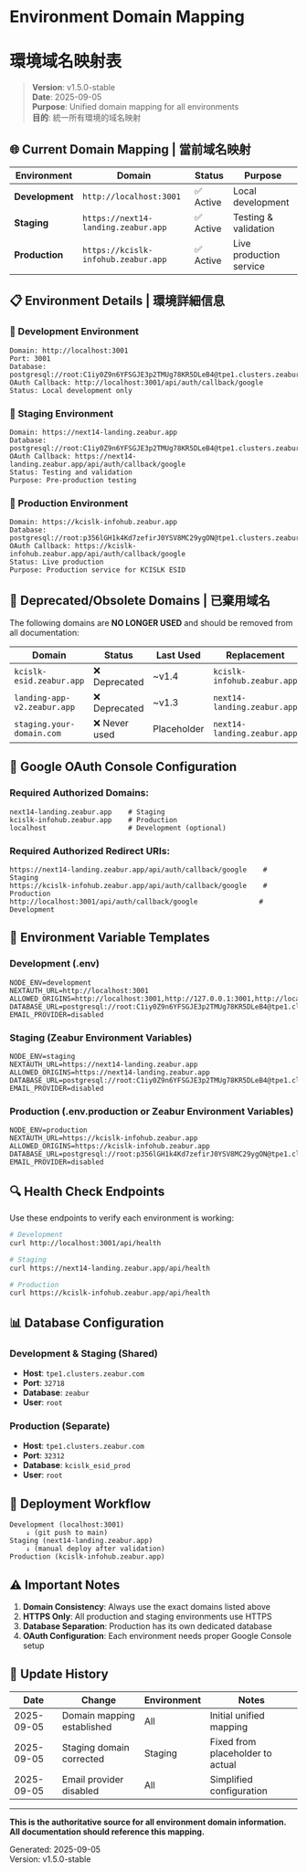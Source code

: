 # Environment Domain Mapping
# 環境域名映射表

> **Version**: v1.5.0-stable  
> **Date**: 2025-09-05  
> **Purpose**: Unified domain mapping for all environments  
> **目的**: 統一所有環境的域名映射

## 🌐 Current Domain Mapping | 當前域名映射

| Environment | Domain | Status | Purpose |
|-------------|--------|--------|---------|
| **Development** | `http://localhost:3001` | ✅ Active | Local development |
| **Staging** | `https://next14-landing.zeabur.app` | ✅ Active | Testing & validation |
| **Production** | `https://kcislk-infohub.zeabur.app` | ✅ Active | Live production service |

## 📋 Environment Details | 環境詳細信息

### 🧪 Development Environment
```
Domain: http://localhost:3001
Port: 3001
Database: postgresql://root:C1iy0Z9n6YFSGJE3p2TMUg78KR5DLeB4@tpe1.clusters.zeabur.com:32718/zeabur
OAuth Callback: http://localhost:3001/api/auth/callback/google
Status: Local development only
```

### 🔄 Staging Environment  
```
Domain: https://next14-landing.zeabur.app
Database: postgresql://root:C1iy0Z9n6YFSGJE3p2TMUg78KR5DLeB4@tpe1.clusters.zeabur.com:32718/zeabur
OAuth Callback: https://next14-landing.zeabur.app/api/auth/callback/google
Status: Testing and validation
Purpose: Pre-production testing
```

### 🌟 Production Environment
```
Domain: https://kcislk-infohub.zeabur.app
Database: postgresql://root:p356lGH1k4Kd7zefirJ0YSV8MC29ygON@tpe1.clusters.zeabur.com:32312/kcislk_esid_prod
OAuth Callback: https://kcislk-infohub.zeabur.app/api/auth/callback/google
Status: Live production
Purpose: Production service for KCISLK ESID
```

## 🚫 Deprecated/Obsolete Domains | 已棄用域名

The following domains are **NO LONGER USED** and should be removed from all documentation:

| Domain | Status | Last Used | Replacement |
|---------|--------|-----------|-------------|
| `kcislk-esid.zeabur.app` | ❌ Deprecated | ~v1.4 | `kcislk-infohub.zeabur.app` |
| `landing-app-v2.zeabur.app` | ❌ Deprecated | ~v1.3 | `next14-landing.zeabur.app` |
| `staging.your-domain.com` | ❌ Never used | Placeholder | `next14-landing.zeabur.app` |

## 🔧 Google OAuth Console Configuration

### Required Authorized Domains:
```
next14-landing.zeabur.app    # Staging
kcislk-infohub.zeabur.app    # Production  
localhost                    # Development (optional)
```

### Required Authorized Redirect URIs:
```
https://next14-landing.zeabur.app/api/auth/callback/google    # Staging
https://kcislk-infohub.zeabur.app/api/auth/callback/google    # Production
http://localhost:3001/api/auth/callback/google               # Development
```

## 📝 Environment Variable Templates

### Development (.env)
```env
NODE_ENV=development
NEXTAUTH_URL=http://localhost:3001
ALLOWED_ORIGINS=http://localhost:3001,http://127.0.0.1:3001,http://localhost:3000,http://127.0.0.1:3000
DATABASE_URL=postgresql://root:C1iy0Z9n6YFSGJE3p2TMUg78KR5DLeB4@tpe1.clusters.zeabur.com:32718/zeabur
EMAIL_PROVIDER=disabled
```

### Staging (Zeabur Environment Variables)
```env
NODE_ENV=staging
NEXTAUTH_URL=https://next14-landing.zeabur.app
ALLOWED_ORIGINS=https://next14-landing.zeabur.app
DATABASE_URL=postgresql://root:C1iy0Z9n6YFSGJE3p2TMUg78KR5DLeB4@tpe1.clusters.zeabur.com:32718/zeabur
EMAIL_PROVIDER=disabled
```

### Production (.env.production or Zeabur Environment Variables)
```env
NODE_ENV=production
NEXTAUTH_URL=https://kcislk-infohub.zeabur.app
ALLOWED_ORIGINS=https://kcislk-infohub.zeabur.app
DATABASE_URL=postgresql://root:p356lGH1k4Kd7zefirJ0YSV8MC29ygON@tpe1.clusters.zeabur.com:32312/kcislk_esid_prod
EMAIL_PROVIDER=disabled
```

## 🔍 Health Check Endpoints

Use these endpoints to verify each environment is working:

```bash
# Development
curl http://localhost:3001/api/health

# Staging  
curl https://next14-landing.zeabur.app/api/health

# Production
curl https://kcislk-infohub.zeabur.app/api/health
```

## 📊 Database Configuration

### Development & Staging (Shared)
- **Host**: `tpe1.clusters.zeabur.com`
- **Port**: `32718`
- **Database**: `zeabur`
- **User**: `root`

### Production (Separate)
- **Host**: `tpe1.clusters.zeabur.com`
- **Port**: `32312`  
- **Database**: `kcislk_esid_prod`
- **User**: `root`

## 🚀 Deployment Workflow

```
Development (localhost:3001)
    ↓ (git push to main)
Staging (next14-landing.zeabur.app)
    ↓ (manual deploy after validation)  
Production (kcislk-infohub.zeabur.app)
```

## ⚠️ Important Notes

1. **Domain Consistency**: Always use the exact domains listed above
2. **HTTPS Only**: All production and staging environments use HTTPS
3. **Database Separation**: Production has its own dedicated database
4. **OAuth Configuration**: Each environment needs proper Google Console setup

## 🔄 Update History

| Date | Change | Environment | Notes |
|------|--------|-------------|-------|
| 2025-09-05 | Domain mapping established | All | Initial unified mapping |
| 2025-09-05 | Staging domain corrected | Staging | Fixed from placeholder to actual |
| 2025-09-05 | Email provider disabled | All | Simplified configuration |

---

**This is the authoritative source for all environment domain information.**  
**All documentation should reference this mapping.**

Generated: 2025-09-05  
Version: v1.5.0-stable